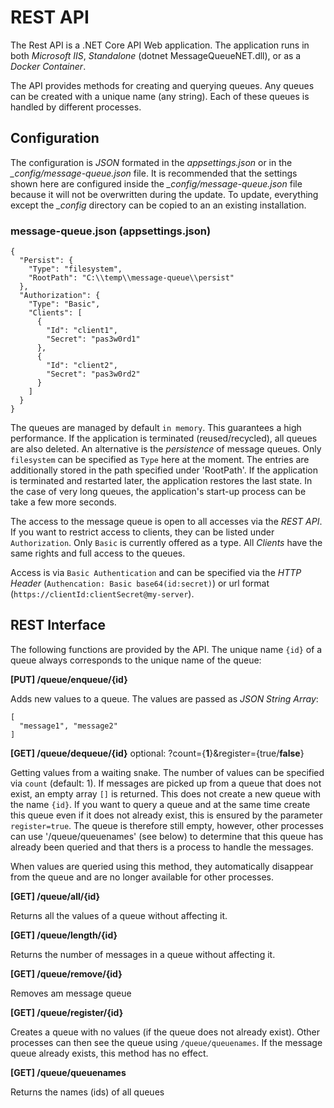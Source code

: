 # REST API

The Rest API is a .NET Core API Web application. The application runs in both *Microsoft IIS*, *Standalone* (dotnet MessageQueueNET.dll), or as a *Docker Container*.

The API provides methods for creating and querying queues. Any queues can be created with a unique name (any string). Each of these queues is handled by different processes.

## Configuration

The configuration is *JSON* formated in the *appsettings.json* or in the *_config/message-queue.json* file. It is recommended that the settings shown here are configured
inside the *_config/message-queue.json* file because it will not be overwritten during the update. To update, everything except the *_config* directory can be copied to an an existing installation.

### message-queue.json (appsettings.json)

```
{
  "Persist": {
    "Type": "filesystem",
    "RootPath": "C:\\temp\\message-queue\\persist"
  },
  "Authorization": {
    "Type": "Basic",
    "Clients": [
      {
        "Id": "client1",
        "Secret": "pas3w0rd1"
      },
      {
        "Id": "client2",
        "Secret": "pas3w0rd2"
      }
    ]
  }
}
```

The queues are managed by default `in memory`. This guarantees a high performance. If the application is terminated (reused/recycled), all queues are also deleted.
An alternative is the *persistence* of message queues. Only `filesystem` can be specified as `Type` here at the moment. The entries are additionally stored in the path specified under 'RootPath'.
If the application is terminated and restarted later, the application restores the last state. In the case of very long queues, the application's start-up process can be take a few more seconds.

The access to the message queue is open to all accesses via the *REST API*. If you want to restrict access to clients, they can be listed under `Authorization`.
Only `Basic` is currently offered as a type. All *Clients* have the same rights and full access to the queues.

Access is via `Basic Authentication` and can be specified via the *HTTP Header* (`Authencation: Basic base64(id:secret)`) or url format (`https://clientId:clientSecret@my-server`). 

## REST Interface

The following functions are provided by the API. The unique name `{id}` of a queue always corresponds to the unique name of the queue:

**[PUT] /queue/enqueue/{id}**

Adds new values to a queue. The values are passed as *JSON String Array*:

```
[
  "message1", "message2"
]
```

**[GET] /queue/dequeue/{id}** optional: ?count={**1**}&register={true/**false**}

Getting values from a waiting snake. The number of values can be specified via `count` (default: 1). If messages are picked up from a queue that does not exist,
an empty array `[]` is returned. This does not create a new queue with the name `{id}`. 
If you want to query a queue and at the same time create this queue even if it does not already exist, this is ensured by the parameter `register=true`.
The queue is therefore still empty, however, other processes can use '/queue/queuenames' (see below) to determine that this queue has already been queried and that thers is a process to handle the messages.

When values are queried using this method, they automatically disappear from the queue and are no longer available for other processes.

**[GET] /queue/all/{id}**

Returns all the values of a queue without affecting it.

**[GET] /queue/length/{id}**

Returns the number of messages in a queue without affecting it.

**[GET] /queue/remove/{id}**

Removes am message queue

**[GET] /queue/register/{id}**

Creates a queue with no values (if the queue does not already exist). Other processes can then see the queue using `/queue/queuenames`.
If the message queue already exists, this method has no effect.

**[GET] /queue/queuenames**

Returns the names (ids) of all queues